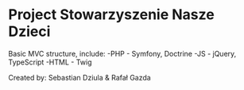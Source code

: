 # Project Stowarzyszenie Nasze Dzieci

Basic MVC structure, include:
-PHP  - Symfony, Doctrine
-JS   - jQuery, TypeScript
-HTML - Twig

Created by: Sebastian Dziula & Rafał Gazda
